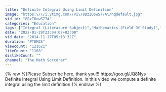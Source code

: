 ```yaml
---
title: "Definite Integral Using Limit Definition"
image: "https:\/\/i.ytimg.com\/vi\/8BzIOowS77A\/hqdefault.jpg"
vid_id: "8BzIOowS77A"
categories: "Education"
tags: ["Integral (Literature Subject)","Mathematics (Field Of Study)","Limit"]
date: "2022-01-29T23:04:07+03:00"
vid_date: "2014-11-17T05:13:32Z"
duration: "PT8M2S"
viewcount: "121621"
likeCount: "1108"
dislikeCount: ""
channel: "The Math Sorcerer"
---
```

{% raw %}Please Subscribe here, thank you!!! <a rel="nofollow" target="blank" href="https://goo.gl/JQ8Nys">https://goo.gl/JQ8Nys</a><br />Definite Integral Using Limit Definition. In this video we compute a definite integral using the limit definition.{% endraw %}
